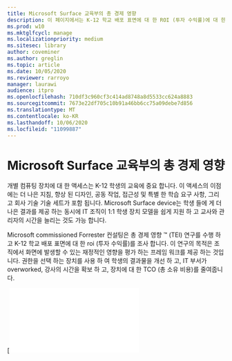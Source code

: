 ```yaml
---
title: Microsoft Surface 교육부의 총 경제 영향
description: 이 페이지에서는 K-12 학교 배포 표면에 대 한 ROI (투자 수익률)에 대 한 Forrester 컨설팅 연구의 다운로드 가능한 PDF를 제공 합니다.
ms.prod: w10
ms.mktglfcycl: manage
ms.localizationpriority: medium
ms.sitesec: library
author: coveminer
ms.author: greglin
ms.topic: article
ms.date: 10/05/2020
ms.reviewer: rarroyo
manager: laurawi
audience: itpro
ms.openlocfilehash: 710df3c960cf3c414ad8748a8d5533cc624a8883
ms.sourcegitcommit: 7673e22df705c10b91a46bb6cc75a09debe7d856
ms.translationtype: MT
ms.contentlocale: ko-KR
ms.lasthandoff: 10/06/2020
ms.locfileid: "11099887"
---
```

# Microsoft Surface 교육부의 총 경제 영향

개별 컴퓨팅 장치에 대 한 액세스는 K-12 학생의 교육에 중요 합니다. 이 액세스의 이점에는 더 나은 지침, 향상 된 디자인, 공동 작업, 접근성 및 특별 한 학습 요구 사항, 그리고 회사 기술 기술 세트가 포함 됩니다. Microsoft Surface device는 학생 들에 게 더 나은 결과를 제공 하는 동시에 IT 조직이 1:1 학생 장치 모델을 쉽게 지원 하 고 교사와 관리자의 시간을 늘리는 것도 가능 합니다.

Microsoft commissioned Forrester 컨설팅은 총 경제 영향 &trade; (TEI) 연구를 수행 하 고 K-12 학교 배포 표면에 대 한 roi (투자 수익률)를 조사 합니다. 이 연구의 목적은 조직에서 화면에 발생할 수 있는 재정적인 영향을 평가 하는 프레임 워크를 제공 하는 것입니다. 권한을 선택 하는 장치를 사용 하 여 학생의 결과물을 개선 하 고, IT 부서가 overworked, 강사의 시간을 확보 하 고, 장치에 대 한 TCO (총 소유 비용)를 줄여줍니다.

[![TMicrosoft Surface 교육부의 총 경제 영향(./images/download-report.png)](./media/forrester-tei-microsoft-surface-for-education.pdf)



